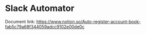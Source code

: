 # Slack Automator

Document link: https://www.notion.so/Auto-register-account-book-fab5c79a68f344059adcc9102e00de0c
